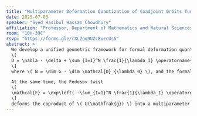 ```yaml
---
title: "Multiparameter Deformation Quantization of Coadjoint Orbits Tuned to the Unitary Dual"
date: 2025-07-03
speaker: "Syed Hasibul Hassan Chowdhury"
affiliation: "Professor, Department of Mathematics and Natural Sciences, BRAC University"
room: "10H-39C"
rsvp: "https://forms.gle/rXLZoq9UZcBuzcUs5"
abstract: >
  We develop a unified geometric framework for formal deformation quantization of coadjoint orbits of a Lie group \( G \) with Lie algebra \( \mathfrak{g} \), in which the \emph{internal} deformation parameters themselves range over the unitary dual \( \widehat{G} \). For each coadjoint orbit \( \mathcal{O}_{\lambda_0} \subset \mathfrak{g}^* \), the dual vector space of the Lie algebra \( \mathfrak{g} \), one constructs a Fedosov-type flat connection on the analogue of the single-parameter Weyl algebra bundle
  \[
  D = \nabla - \delta + \sum_{I=1}^N \frac{1}{\lambda_I} \operatorname{ad}(r_I),
  \]
  where \( N = \dim G - \dim \mathcal{O}_{\lambda_0} \), and the formal variables \( \lambda = (\lambda_1, \dots, \lambda_N) \in \widehat{G} \) label transverse directions to the orbit. We call the underlying bundle a \( \mathfrak{g}[[\lambda]] \)-bundle. Imposing holonomy quantization on the \emph{compactified parameter torus} forces \( \lambda \) to lie in the discrete set of actual unitary parameters, so that the resulting star product algebra \( C^\infty(\mathcal{O}_{\lambda_0})[[\lambda]], *_\lambda \) specializes—without additional projection—to the matrix algebra of the corresponding genuine irreducible representation of \( G \).

  At the same time, the Fedosov twist
  \[
  \mathcal{F} = \exp\left( -\sum_{I=1}^N \frac{1}{\lambda_I} \operatorname{ad}(r_I) \right)
  \]
  deforms the coproduct of \( U(\mathfrak{g}) \) into a multiparameter quantum group \( U_\lambda(\mathfrak{g}) \), and one checks that \( C^\infty(\mathcal{O}_{\lambda_0})[[\lambda]] \) becomes a natural \( U_\lambda(\mathfrak{g}) \)-module algebra. Our construction thus marries three pillars—symplectic geometry, Hopf-algebra deformation, and exact matching to the group’s unirreps—into a single, coherent deformation-quantization picture.
---
```

